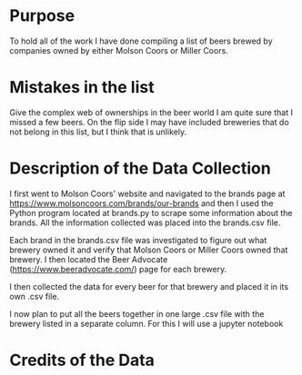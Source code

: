 # Purpose
To hold all of the work I have done compiling a list of beers brewed by companies owned by either Molson Coors or Miller Coors.

# Mistakes in the list
Give the complex web of ownerships in the beer world I am quite sure that I missed a few beers. On the flip side I may have included breweries that do not belong in this list, but I think that is unlikely.

# Description of the Data Collection
I first went to Molson Coors' website and navigated to the brands page at https://www.molsoncoors.com/brands/our-brands and then I used the Python program located at brands.py to scrape some information about the brands. All the information collected was placed into the brands.csv file.

Each brand in the brands.csv file was investigated to figure out what brewery owned it and verify that Molson Coors or Miller Coors owned that brewery. I then located the Beer Advocate (https://www.beeradvocate.com/) page for each brewery.

I then collected the data for every beer for that brewery and placed it in its own .csv file.

I now plan to put all the beers together in one large .csv file with the brewery listed in a separate column. For this I will use a jupyter notebook

# Credits of the Data
